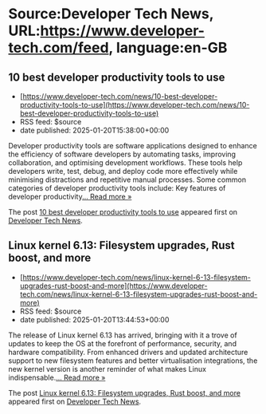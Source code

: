 # Source:Developer Tech News, URL:https://www.developer-tech.com/feed, language:en-GB

## 10 best developer productivity tools to use
 - [https://www.developer-tech.com/news/10-best-developer-productivity-tools-to-use](https://www.developer-tech.com/news/10-best-developer-productivity-tools-to-use)
 - RSS feed: $source
 - date published: 2025-01-20T15:38:00+00:00

<p>Developer productivity tools are software applications designed to enhance the efficiency of software developers by automating tasks, improving collaboration, and optimising development workflows. These tools help developers write, test, debug, and deploy code more effectively while minimising distractions and repetitive manual processes. Some common categories of developer productivity tools include: Key features of developer productivity<a class="excerpt-read-more" href="https://www.developer-tech.com/news/10-best-developer-productivity-tools-to-use/" title="Read10 best developer productivity tools to use">... Read more &#187;</a></p>
<p>The post <a href="https://www.developer-tech.com/news/10-best-developer-productivity-tools-to-use/">10 best developer productivity tools to use</a> appeared first on <a href="https://www.developer-tech.com">Developer Tech News</a>.</p>

## Linux kernel 6.13: Filesystem upgrades, Rust boost, and more
 - [https://www.developer-tech.com/news/linux-kernel-6-13-filesystem-upgrades-rust-boost-and-more](https://www.developer-tech.com/news/linux-kernel-6-13-filesystem-upgrades-rust-boost-and-more)
 - RSS feed: $source
 - date published: 2025-01-20T13:44:53+00:00

<p>The release of Linux kernel 6.13 has arrived, bringing with it a trove of updates to keep the OS at the forefront of performance, security, and hardware compatibility. From enhanced drivers and updated architecture support to new filesystem features and better virtualisation integrations, the new kernel version is another reminder of what makes Linux indispensable.<a class="excerpt-read-more" href="https://www.developer-tech.com/news/linux-kernel-6-13-filesystem-upgrades-rust-boost-and-more/" title="ReadLinux kernel 6.13: Filesystem upgrades, Rust boost, and more">... Read more &#187;</a></p>
<p>The post <a href="https://www.developer-tech.com/news/linux-kernel-6-13-filesystem-upgrades-rust-boost-and-more/">Linux kernel 6.13: Filesystem upgrades, Rust boost, and more</a> appeared first on <a href="https://www.developer-tech.com">Developer Tech News</a>.</p>

